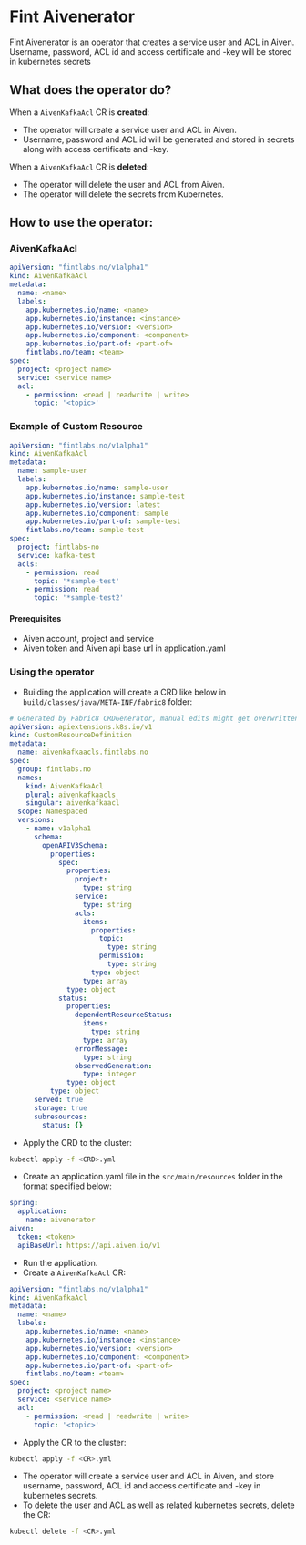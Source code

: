 # Fint Aivenerator

Fint Aivenerator is an operator that creates a service user and ACL in Aiven. 
Username, password, ACL id and access certificate and -key will be stored in kubernetes secrets

## What does the operator do?

When a `AivenKafkaAcl` CR is **created**:
* The operator will create a service user and ACL in Aiven.
* Username, password and ACL id will be generated and stored in secrets along with access certificate and -key.

When a `AivenKafkaAcl` CR is **deleted**:
* The operator will delete the user and ACL from Aiven. 
* The operator will delete the secrets from Kubernetes.

## How to use the operator:

### AivenKafkaAcl
```yaml
apiVersion: "fintlabs.no/v1alpha1"
kind: AivenKafkaAcl
metadata:
  name: <name>
  labels:
    app.kubernetes.io/name: <name>
    app.kubernetes.io/instance: <instance>
    app.kubernetes.io/version: <version>
    app.kubernetes.io/component: <component>
    app.kubernetes.io/part-of: <part-of>
    fintlabs.no/team: <team>
spec:
  project: <project name>
  service: <service name>
  acl:
    - permission: <read | readwrite | write>
      topic: '<topic>'
```

### Example of Custom Resource

```yaml
apiVersion: "fintlabs.no/v1alpha1"
kind: AivenKafkaAcl
metadata:
  name: sample-user
  labels:
    app.kubernetes.io/name: sample-user
    app.kubernetes.io/instance: sample-test
    app.kubernetes.io/version: latest
    app.kubernetes.io/component: sample
    app.kubernetes.io/part-of: sample-test
    fintlabs.no/team: sample-test
spec:
  project: fintlabs-no
  service: kafka-test
  acls:
    - permission: read
      topic: '*sample-test'
    - permission: read
      topic: '*sample-test2'
```

#### Prerequisites
* Aiven account, project and service
* Aiven token and Aiven api base url in application.yaml

### Using the operator

* Building the application will create a CRD like below in `build/classes/java/META-INF/fabric8` folder:
```yaml
# Generated by Fabric8 CRDGenerator, manual edits might get overwritten!
apiVersion: apiextensions.k8s.io/v1
kind: CustomResourceDefinition
metadata:
  name: aivenkafkaacls.fintlabs.no
spec:
  group: fintlabs.no
  names:
    kind: AivenKafkaAcl
    plural: aivenkafkaacls
    singular: aivenkafkaacl
  scope: Namespaced
  versions:
    - name: v1alpha1
      schema:
        openAPIV3Schema:
          properties:
            spec:
              properties:
                project:
                  type: string
                service:
                  type: string
                acls:
                  items:
                    properties:
                      topic:
                        type: string
                      permission:
                        type: string
                    type: object
                  type: array
              type: object
            status:
              properties:
                dependentResourceStatus:
                  items:
                    type: string
                  type: array
                errorMessage:
                  type: string
                observedGeneration:
                  type: integer
              type: object
          type: object
      served: true
      storage: true
      subresources:
        status: {}

```

* Apply the CRD to the cluster:
```bash
kubectl apply -f <CRD>.yml
```
* Create an application.yaml file in the `src/main/resources` folder in the format specified below:
```yaml
spring:
  application:
    name: aivenerator
aiven: 
  token: <token>
  apiBaseUrl: https://api.aiven.io/v1
```
* Run the application.
* Create a `AivenKafkaAcl` CR:
```yaml
apiVersion: "fintlabs.no/v1alpha1"
kind: AivenKafkaAcl
metadata:
  name: <name>
  labels:
    app.kubernetes.io/name: <name>
    app.kubernetes.io/instance: <instance>
    app.kubernetes.io/version: <version>
    app.kubernetes.io/component: <component>
    app.kubernetes.io/part-of: <part-of>
    fintlabs.no/team: <team>
spec:
  project: <project name>
  service: <service name>
  acl:
    - permission: <read | readwrite | write>
      topic: '<topic>'
```
* Apply the CR to the cluster:
```bash
kubectl apply -f <CR>.yml
```
* The operator will create a service user and ACL in Aiven, and store username, password, ACL id and access certificate and -key in kubernetes secrets. 
* To delete the user and ACL as well as related kubernetes secrets, delete the CR:
```bash
kubectl delete -f <CR>.yml
```